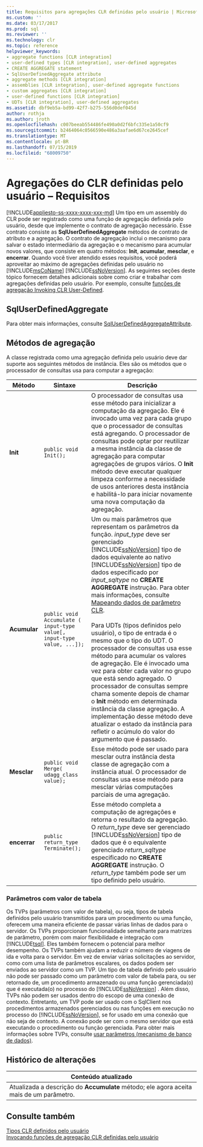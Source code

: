 ```yaml
---
title: Requisitos para agregações CLR definidas pelo usuário | Microsoft Docs
ms.custom: ''
ms.date: 03/17/2017
ms.prod: sql
ms.reviewer: ''
ms.technology: clr
ms.topic: reference
helpviewer_keywords:
- aggregate functions [CLR integration]
- user-defined types [CLR integration], user-defined aggregates
- CREATE AGGREGATE statement
- SqlUserDefinedAggregate attribute
- aggregate methods [CLR integration]
- assemblies [CLR integration], user-defined aggregate functions
- custom aggregates [CLR integration]
- user-defined functions [CLR integration]
- UDTs [CLR integration], user-defined aggregates
ms.assetid: dbf9eb5a-bd99-42f7-b275-556d0def045d
author: rothja
ms.author: jroth
ms.openlocfilehash: c007beeab554486fe490a0d2f6bfc335e1a50cf9
ms.sourcegitcommit: b2464064c0566590e486a3aafae6d67ce2645cef
ms.translationtype: MT
ms.contentlocale: pt-BR
ms.lasthandoff: 07/15/2019
ms.locfileid: "68009750"
---
```

# <a name="clr-user-defined-aggregates---requirements"></a>Agregações do CLR definidas pelo usuário – Requisitos
[!INCLUDE[appliesto-ss-xxxx-xxxx-xxx-md](../../includes/appliesto-ss-xxxx-xxxx-xxx-md.md)]
  Um tipo em um assembly do CLR pode ser registrado como uma função de agregação definida pelo usuário, desde que implemente o contrato de agregação necessário. Esse contrato consiste as **SqlUserDefinedAggregate** métodos de contrato de atributo e a agregação. O contrato de agregação inclui o mecanismo para salvar o estado intermediário da agregação e o mecanismo para acumular novos valores, que consiste em quatro métodos: **Init**, **acumular**, **mesclar**, e **encerrar**. Quando você tiver atendido esses requisitos, você poderá aproveitar ao máximo de agregações definidas pelo usuário no [!INCLUDE[msCoName](../../includes/msconame-md.md)] [!INCLUDE[ssNoVersion](../../includes/ssnoversion-md.md)]. As seguintes seções deste tópico fornecem detalhes adicionais sobre como criar e trabalhar com agregações definidas pelo usuário. Por exemplo, consulte [funções de agregação Invoking CLR User-Defined](../../relational-databases/clr-integration-database-objects-user-defined-functions/clr-user-defined-aggregate-invoking-functions.md).  
  
## <a name="sqluserdefinedaggregate"></a>SqlUserDefinedAggregate  
 Para obter mais informações, consulte [SqlUserDefinedAggregateAttribute](https://go.microsoft.com/fwlink/?LinkId=124626).  
  
## <a name="aggregation-methods"></a>Métodos de agregação  
 A classe registrada como uma agregação definida pelo usuário deve dar suporte aos seguintes métodos de instância. Eles são os métodos que o processador de consultas usa para computar a agregação:  
  
|Método|Sintaxe|Descrição|  
|------------|------------|-----------------|  
|**Init**|`public void Init();`|O processador de consultas usa esse método para inicializar a computação da agregação. Ele é invocado uma vez para cada grupo que o processador de consultas está agregando. O processador de consultas pode optar por reutilizar a mesma instância da classe de agregação para computar agregações de grupos vários. O **Init** método deve executar qualquer limpeza conforme a necessidade de usos anteriores desta instância e habilitá-lo para iniciar novamente uma nova computação da agregação.|  
|**Acumular**|`public void Accumulate ( input-type value[, input-type value, ...]);`|Um ou mais parâmetros que representam os parâmetros da função. *input_type* deve ser gerenciado [!INCLUDE[ssNoVersion](../../includes/ssnoversion-md.md)] tipo de dados equivalente ao nativo [!INCLUDE[ssNoVersion](../../includes/ssnoversion-md.md)] tipo de dados especificado por *input_sqltype* no **CREATE AGGREGATE** instrução. Para obter mais informações, consulte [Mapeando dados de parâmetro CLR](../../relational-databases/clr-integration-database-objects-types-net-framework/mapping-clr-parameter-data.md).<br /><br /> Para UDTs (tipos definidos pelo usuário), o tipo de entrada é o mesmo que o tipo do UDT. O processador de consultas usa esse método para acumular os valores de agregação. Ele é invocado uma vez para obter cada valor no grupo que está sendo agregado. O processador de consultas sempre chama somente depois de chamar o **Init** método em determinada instância da classe agregação. A implementação desse método deve atualizar o estado da instância para refletir o acúmulo do valor do argumento que é passado.|  
|**Mesclar**|`public void Merge( udagg_class value);`|Esse método pode ser usado para mesclar outra instância desta classe de agregação com a instância atual. O processador de consultas usa esse método para mesclar várias computações parciais de uma agregação.|  
|**encerrar**|`public return_type Terminate();`|Esse método completa a computação de agregações e retorna o resultado da agregação. O *return_type* deve ser gerenciado [!INCLUDE[ssNoVersion](../../includes/ssnoversion-md.md)] tipo de dados que é o equivalente gerenciado *return_sqltype* especificado no **CREATE AGGREGATE** instrução. O *return_type* também pode ser um tipo definido pelo usuário.|  
  
### <a name="table-valued-parameters"></a>Parâmetros com valor de tabela  
 Os TVPs (parâmetros com valor de tabela), ou seja, tipos de tabela definidos pelo usuário transmitidos para um procedimento ou uma função, oferecem uma maneira eficiente de passar várias linhas de dados para o servidor. Os TVPs proporcionam funcionalidade semelhante para matrizes de parâmetro, porém com maior flexibilidade e integração com [!INCLUDE[tsql](../../includes/tsql-md.md)]. Eles também fornecem o potencial para melhor desempenho. Os TVPs também ajudam a reduzir o número de viagens de ida e volta para o servidor. Em vez de enviar várias solicitações ao servidor, como com uma lista de parâmetros escalares, os dados podem ser enviados ao servidor como um TVP. Um tipo de tabela definido pelo usuário não pode ser passado como um parâmetro com valor de tabela para, ou ser retornado de, um procedimento armazenado ou uma função gerenciada(o) que é executada(o) no processo do [!INCLUDE[ssNoVersion](../../includes/ssnoversion-md.md)] . Além disso, TVPs não podem ser usados dentro do escopo de uma conexão de contexto. Entretanto, um TVP pode ser usado com o SqlClient nos procedimentos armazenados gerenciados ou nas funções em execução no processo do [!INCLUDE[ssNoVersion](../../includes/ssnoversion-md.md)], se for usado em uma conexão que não seja de contexto. A conexão pode ser com o mesmo servidor que está executando o procedimento ou função gerenciada. Para obter mais informações sobre TVPs, consulte [usar parâmetros &#40;mecanismo de banco de dados&#41;](../../relational-databases/tables/use-table-valued-parameters-database-engine.md).  
  
## <a name="change-history"></a>Histórico de alterações  
  
|Conteúdo atualizado|  
|---------------------|  
|Atualizada a descrição do **Accumulate** método; ele agora aceita mais de um parâmetro.|  
  
## <a name="see-also"></a>Consulte também  
 [Tipos CLR definidos pelo usuário](../../relational-databases/clr-integration-database-objects-user-defined-types/clr-user-defined-types.md)   
 [Invocando funções de agregação CLR definidas pelo usuário](../../relational-databases/clr-integration-database-objects-user-defined-functions/clr-user-defined-aggregate-invoking-functions.md)  
  
  
